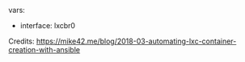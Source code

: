   vars:
  - interface: lxcbr0

Credits: https://mike42.me/blog/2018-03-automating-lxc-container-creation-with-ansible 
